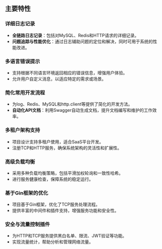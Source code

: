 ## 主要特性

### 详细日志记录

- **全链路日志记录**：包括对MySQL、Redis和HTTP请求的详细记录。
- **问题追踪与性能优化**：通过日志辅助问题的定位和解决，同时可用于系统的性能改进。

### 多语言错误提示

- 支持根据不同语言环境返回相应的错误信息，增强用户体验。
- 允许用户自定义消息，以适应特定的需求或场景。

### 简化常用开发流程

- 为log、Redis、MySQL和http.client等提供了简化的开发方法。
- **自动化API文档**：利用Swagger自动生成文档，提升文档编写和维护的工作效率。

### 多租户架构支持

- 项目设计支持多租户使用，适合SaaS平台开发。
- 注册TCP和HTTP服务，确保系统架构的灵活性和扩展性。

### 高级负载均衡

- 采用多种负载均衡策略，包括平滑加权轮询和一致性哈希。
- 进行服务健康检查，保障系统的稳定运行。

### 基于Gin框架的优化

- 项目基于Gin框架，优化了TCP服务处理流程。
- 提供丰富的中间件和插件支持，增强服务功能和安全性。

### 安全与流量控制插件

- 为HTTP和TCP服务提供黑白名单、限流、JWT验证等功能。
- 实现流量统计，帮助分析和管理网络流量。
